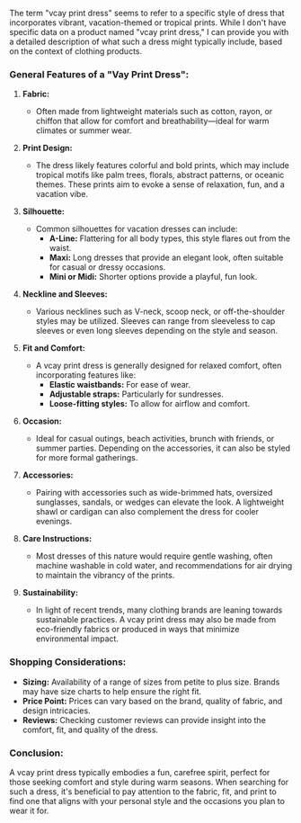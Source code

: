 The term "vcay print dress" seems to refer to a specific style of dress that incorporates vibrant, vacation-themed or tropical prints. While I don't have specific data on a product named "vcay print dress," I can provide you with a detailed description of what such a dress might typically include, based on the context of clothing products.

### General Features of a "Vay Print Dress":

1. **Fabric:**
   - Often made from lightweight materials such as cotton, rayon, or chiffon that allow for comfort and breathability—ideal for warm climates or summer wear.

2. **Print Design:**
   - The dress likely features colorful and bold prints, which may include tropical motifs like palm trees, florals, abstract patterns, or oceanic themes. These prints aim to evoke a sense of relaxation, fun, and a vacation vibe.

3. **Silhouette:**
   - Common silhouettes for vacation dresses can include:
     - **A-Line:** Flattering for all body types, this style flares out from the waist.
     - **Maxi:** Long dresses that provide an elegant look, often suitable for casual or dressy occasions.
     - **Mini or Midi:** Shorter options provide a playful, fun look.

4. **Neckline and Sleeves:**
   - Various necklines such as V-neck, scoop neck, or off-the-shoulder styles may be utilized. Sleeves can range from sleeveless to cap sleeves or even long sleeves depending on the style and season.

5. **Fit and Comfort:**
   - A vcay print dress is generally designed for relaxed comfort, often incorporating features like:
     - **Elastic waistbands:** For ease of wear.
     - **Adjustable straps:** Particularly for sundresses.
     - **Loose-fitting styles:** To allow for airflow and comfort.

6. **Occasion:**
   - Ideal for casual outings, beach activities, brunch with friends, or summer parties. Depending on the accessories, it can also be styled for more formal gatherings.

7. **Accessories:**
   - Pairing with accessories such as wide-brimmed hats, oversized sunglasses, sandals, or wedges can elevate the look. A lightweight shawl or cardigan can also complement the dress for cooler evenings.

8. **Care Instructions:**
   - Most dresses of this nature would require gentle washing, often machine washable in cold water, and recommendations for air drying to maintain the vibrancy of the prints.

9. **Sustainability:**
   - In light of recent trends, many clothing brands are leaning towards sustainable practices. A vcay print dress may also be made from eco-friendly fabrics or produced in ways that minimize environmental impact.

### Shopping Considerations:

- **Sizing:** Availability of a range of sizes from petite to plus size. Brands may have size charts to help ensure the right fit.
- **Price Point:** Prices can vary based on the brand, quality of fabric, and design intricacies.
- **Reviews:** Checking customer reviews can provide insight into the comfort, fit, and quality of the dress.

### Conclusion:
A vcay print dress typically embodies a fun, carefree spirit, perfect for those seeking comfort and style during warm seasons. When searching for such a dress, it's beneficial to pay attention to the fabric, fit, and print to find one that aligns with your personal style and the occasions you plan to wear it for.